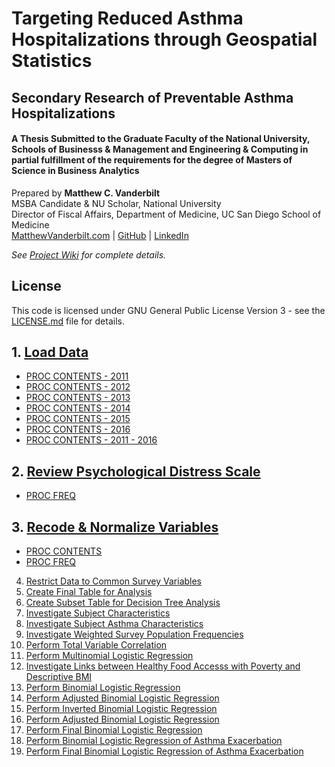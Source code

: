 # Targeting Reduced Asthma Hospitalizations through Geospatial Statistics
## Secondary Research of Preventable Asthma Hospitalizations
#### A Thesis Submitted to the Graduate Faculty of the National University, Schools of Businesss & Management and Engineering & Computing in partial fulfillment of the requirements for the degree of Masters of Science in Business Analytics

Prepared by **Matthew C. Vanderbilt**  
MSBA Candidate & NU Scholar, National University  
Director of Fiscal Affairs, Department of Medicine, UC San Diego School of Medicine  
[MatthewVanderbilt.com](https://matthewvanderbilt.com) | [GitHub](https://github.com/mcvanderbilt) | [LinkedIn](https://linkedin.com/in/vanderbilt)

*See [Project Wiki](https://github.com/mcvanderbilt/Preventable-Asthma-Hospitalizations/wiki) for complete details.*

## License
This code is licensed under GNU General Public License Version 3 - see the [LICENSE.md](LICENSE.md) file for details.

## 1. [Load Data](CHIS_10_LoadData.sas)
* [PROC CONTENTS - 2011](CHIS_10_LoadData_PROC_CONTENTS-2011.pdf)
* [PROC CONTENTS - 2012](CHIS_10_LoadData_PROC_CONTENTS-2012.pdf)
* [PROC CONTENTS - 2013](CHIS_10_LoadData_PROC_CONTENTS-2013.pdf)
* [PROC CONTENTS - 2014](CHIS_10_LoadData_PROC_CONTENTS-2014.pdf)
* [PROC CONTENTS - 2015](CHIS_10_LoadData_PROC_CONTENTS-2015.pdf)
* [PROC CONTENTS - 2016](CHIS_10_LoadData_PROC_CONTENTS-2016.pdf)
* [PROC CONTENTS - 2011 - 2016](CHIS_10_LoadData_PROC_CONTENTS.pdf)

## 2. [Review Psychological Distress Scale](CHIS_11_DSTRSYR.sas)
* [PROC FREQ](CHIS_11_DSTRSYR_PROC-FREQ.pdf)

## 3. [Recode & Normalize Variables](CHIS/CHIS_15_Recoding.sas)
* [PROC CONTENTS](CHIS_15_Recoding_PROC-CONTENTS.pdf)
* [PROC FREQ](CHIS_15_Recoding_PROC-FREQ.pdf)

4. [Restrict Data to Common Survey Variables](CHIS/CHIS_20_ComVars.sas)
5. [Create Final Table for Analysis](CHIS/CHIS_30_FinalData.sas)
6. [Create Subset Table for Decision Tree Analysis](CHIS/CHIS_35_MinerDS.sas)
7. [Investigate Subject Characteristics](CHIS/CHIS_40_SubjectChar.sas)
8. [Investigate Subject Asthma Characteristics](CHIS/CHIS_45_AsthmaChar.sas)
9. [Investigate Weighted Survey Population Frequencies](CHIS/CHIS_50_EDA.sas)
10. [Perform Total Variable Correlation](CHIS/CHIS_55_Corr.sas)
11. [Perform Multinomial Logistic Regression](CHIS/CHIS_60_Regression.sas)
12. [Investigate Links between Healthy Food Accesss with Poverty and Descriptive BMI](CHIS/CHIS_61_PovFood.sas)
13. [Perform Binomial Logistic Regression](CHIS/CHIS_70_BinomRegress.sas)
14. [Perform Adjusted Binomial Logistic Regression](CHIS/CHIS_71_BinomRegress.sas)
15. [Perform Inverted Binomial Logistic Regression](CHIS/CHIS_72_BinomRegress.sas)
16. [Perform Adjusted Binomial Logistic Regression](CHIS/CHIS_73_BinomRegress.sas)
17. [Perform Final Binomial Logistic Regression](CHIS/CHIS_74_BinomRegress.sas)
18. [Perform Binomial Logistic Regression of Asthma Exacerbation](CHIS/CHIS_80_Exacerbations)
19. [Perform Final Binomial Logistic Regression of Asthma Exacerbation](CHIS/CHIS_81_Exacerbations)
